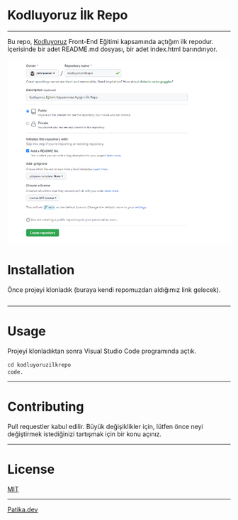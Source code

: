 # Kodluyoruz İlk Repo
------------------------------------------------------------------------------------------------

Bu repo, [Kodluyoruz](www.kodluyoruz.org) Front-End Eğitimi kapsamında açtığım ilk repodur. İçerisinde bir adet README.md dosyası, bir adet index.html barındırıyor.

![img](img/firstrepo.png)

# Installation

Önce projeyi klonladık (buraya kendi repomuzdan aldığımız link gelecek).

``` git clone https://github.com/zehraseren/kodluyoruzilkrepo.git
```

------------------------------------------------------------------------------------------------

# Usage 


Projeyi klonladıktan sonra Visual Studio Code programında açtık.

``` Linux için:
cd kodluyoruzilkrepo
code.
```

------------------------------------------------------------------------------------------------

# Contributing

Pull requestler kabul edilir. Büyük değişiklikler için, lütfen önce neyi değiştirmek istediğinizi tartışmak için bir konu açınız.

------------------------------------------------------------------------------------------------

# License
[MIT](https://choosealicense.com/licenses/mit/)

------------------------------------------------------------------------------------------------

[Patika.dev](https://www.patika.dev/tr)
